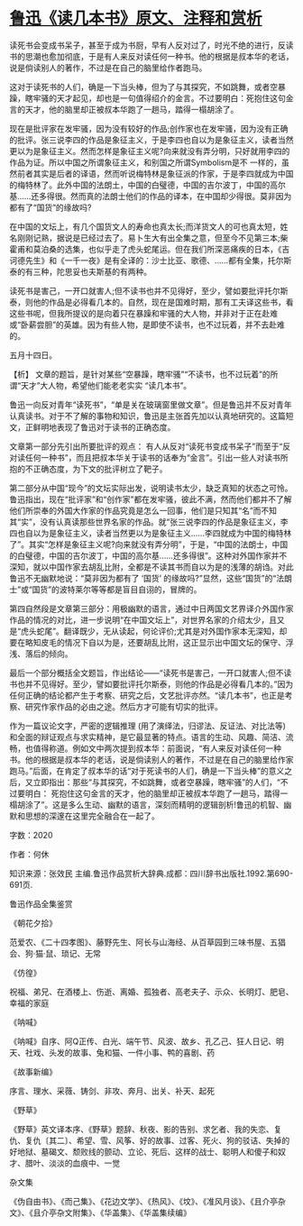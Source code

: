 # [鲁迅《读几本书》原文、注释和赏析](https://www.vrrw.net/wx/9721.html)

读死书会变成书呆子，甚至于成为书厨，早有人反对过了，时光不绝的进行，反读书的思潮也愈加彻底，于是有人来反对读任何一种书。他的根据是叔本华的老话，说是倘读别人的著作，不过是在自己的脑里给作者跑马。

这对于读死书的人们，确是一下当头棒，但为了与其探究，不如跳舞，或者空暴躁，瞎牢骚的天才起见，却也是一句值得绍介的金言。不过要明白：死抱住这句金言的天才，他的脑里却正被叔本华跑了一趟马，踏得一榻胡涂了。

现在是批评家在发牢骚，因为没有较好的作品;创作家也在发牢骚，因为没有正确的批评。张三说李四的作品是象征主义，于是李四也自以为是象征主义，读者当然更以为是象征主义。然而怎样是象征主义呢?向来就没有弄分明，只好就用李四的作品为证。所以中国之所谓象征主义，和别国之所谓Symbolism是不 一样的，虽然前者其实是后者的译语，然而听说梅特林是象征派的作家，于是李四就成为中国的梅特林了。此外中国的法朗土，中国的白璧德，中国的吉尔波丁，中国的高尔基……还多得很。然而真的法朗士他们的作品的译本，在中国却少得很。莫非因为都有了“国货”的缘故吗?

在中国的文坛上，有几个国货文人的寿命也真太长;而洋货文人的可也真太短，姓名刚刚记熟，据说是已经过去了。易卜生大有出全集之意，但至今不见第三本;柴霍甫和莫泊桑的选集，也似乎走了虎头蛇尾运。但在我们所深恶痛疾的日本，《吉诃德先生》和《一千一夜》是有全译的：沙士比亚、歌德、……都有全集，托尔斯泰的有三种，陀思妥也夫斯基的有两种。

读死书是害己，一开口就害人;但不读书也并不见得好，至少，譬如要批评托尔斯泰，则他的作品是必得看几本的。自然，现在是国难时期，那有工夫译这些书，看这些书呢，但我所提议的是向着只在暴躁和牢骚的大人物，并非对于正在赴难或“卧薪尝胆”的英雄。因为有些人物，是即使不读书，也不过玩着，并不去赴难的。

五月十四日。



【析】 文章的题旨，是针对某些“空暴躁，瞎牢骚”“不读书，也不过玩着”的所谓“天才”大人物，希望他们能老老实实 “读几本书”。

鲁迅一向反对青年“读死书”，“单是关在玻璃窗里做文章”。但是鲁迅并不反对青年认真读书。对于不了解的事物和知识，鲁迅是主张首先加以认真地研究的。这篇短文，正鲜明地表现了鲁迅对于读书的正确态度。

文章第一部分先引出所要批评的观点： 有人从反对“读死书变成书呆子”而至于“反对读任何一种书”，而且把叔本华关于读书的话奉为“金言”。引出一些人对读书所抱的不正确态度，为下文的批评树立了靶子。

第二部分从中国“现今”的文坛实际出发，说明读书太少，缺乏真知的状态之可怜。鲁迅指出，现在“批评家”和“创作家”都在发牢骚，彼此不满，然而他们都并不了解他们所崇奉的外国大作家的作品究竟是怎么一回事，他们是只知其“名”而不知其“实”，没有认真读那些世界名家的作品。就“张三说李四的作品是象征主义，李四也自以为是象征主义，读者当然更以为是象征主义……李四就成为中国的梅特林了”。其实“怎样是象征主义呢?向来就没有弄分明”，于是，“中国的法朗士，中国的白璧德，中国的吉尔波丁，中国的高尔基……还多得很”。这种对外国作家并不深知，就以中国作家去胡乱比附，全都是不读其书而自以为是的浅薄的胡诌。对此鲁迅不无幽默地说：“莫非因为都有了 ‘国货’ 的缘故吗?”显然，这些“国货”的“法朗士”或“国货”的波特莱尔等等都是盲目自诩的，冒牌的。

第四自然段是文章第三部分：用极幽默的语言，通过中日两国文艺界译介外国作家作品的情况的对比，进一步说明“在中国文坛上”，对世界名家的介绍太少，且又是“虎头蛇尾”。翻译既少，无从读起，何论评价;尤其是对外国作家本无深知，却要在略知皮毛的情况下自以为是，还要胡乱比附，这正显示出中国文坛的保守、浮浅、落后的倾向。

最后一个部分概括全文题旨，作出结论——“读死书是害己，一开口就害人;但不读书也并不见得好。至少，譬如要批评托尔斯泰，则他的作品是必得看几本的。”因为任何正确的结论都产生于考察、研究之后，文艺批评亦然。“读几本书”，也正是考察、研究作家作品的必由之途。然后方才可能有切实的批评。

作为一篇议论文字，严密的逻辑推理 (用了演绎法，归谬法、反证法、对比法等)和全面的辩证观点与求实精神，是它最显著的特点。语言的生动、风趣、简洁、流畅，也值得称道。例如文中两次提到叔本华：前面说，“有人来反对读任何一种书。他的根据是叔本华的老话，说是倘读别人的著作，不过是在自己的脑里给作家跑马。”后面，在肯定了叔本华的话“对于死读书的人们，确是一下当头棒”的意义之后，又立即指出：那些“与其探究，不如跳舞，或者空暴躁，瞎牢骚”的人们，“不过要明白： 死抱住这句金言的天才，他的脑里却正被叔本华跑了一趟马，踏得一榻胡涂了”。这是多么生动、幽默的语言，深刻而精明的逻辑剖析!鲁迅的机智、幽默和思想的深邃在这里完全融合在一起了。

字数：2020

作者：何休

知识来源：张效民 主编.鲁迅作品赏析大辞典.成都：四川辞书出版社.1992.第690-691页.

鲁迅作品全集鉴赏

《朝花夕拾》

范爱农、《二十四孝图》、藤野先生、阿长与山海经、从百草园到三味书屋、五猖会、狗·猫·鼠、琐记、无常

《仿徨》

祝福、弟兄、在酒楼上、伤逝、离婚、孤独者、高老夫子、示众、长明灯、肥皂、幸福的家庭

《呐喊》

《呐喊》自序、阿Q正传、白光、端午节、风波、故乡、孔乙己、狂人日记、明天、社戏、头发的故事、兔和猫、一件小事、鸭的喜剧、药

《故事新编》

序言、理水、采薇、铸剑、非攻、奔月、出关、补天、起死

《野草》

《野草》英文译本序、《野草》题辞、秋夜、影的告别、求乞者、我的失恋、复仇、复仇〔其二〕、希望、雪、风筝、好的故事、过客、死火、狗的驳诘、失掉的好地狱、墓碣文、颓败线的颤动、立论、死后、这样的战士、聪明人和傻子和奴才、腊叶、淡淡的血痕中、一觉

杂文集

《伪自由书》、《而己集》、《花边文学》、《热风》、《坟》、《准风月谈》、《且介亭杂文》、《且介亭杂文附集》、《华盖集》、《华盖集续编》

